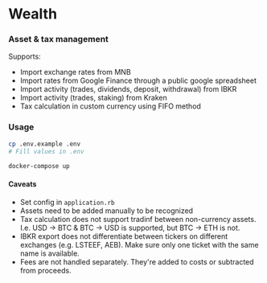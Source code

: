 # Wealth

### Asset & tax management

Supports:
- Import exchange rates from MNB
- Import rates from Google Finance through a public google spreadsheet
- Import activity (trades, dividends, deposit, withdrawal) from IBKR
- Import activity (trades, staking) from Kraken
- Tax calculation in custom currency using FIFO method

### Usage

```sh
cp .env.example .env
# Fill values in .env

docker-compose up
```

#### Caveats

- Set config in `application.rb`
- Assets need to be added manually to be recognized
- Tax calculation does not support tradinf between non-currency assets. I.e. USD -> BTC & BTC -> USD is supported, but BTC -> ETH is not.
- IBKR export does not differentiate between tickers on different exchanges (e.g. LSTEEF, AEB). Make sure only one ticket with the same name is available.
- Fees are not handled separately. They're added to costs or subtracted from proceeds.
